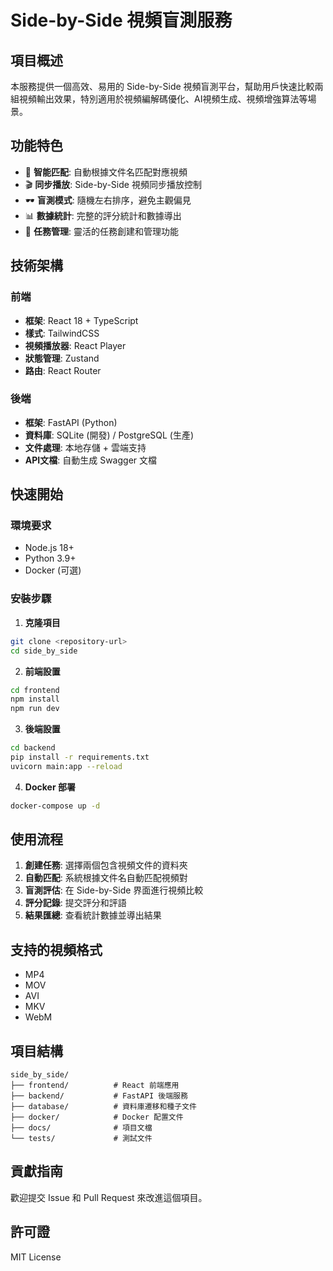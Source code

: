 # Side-by-Side 視頻盲測服務

## 項目概述

本服務提供一個高效、易用的 Side-by-Side 視頻盲測平台，幫助用戶快速比較兩組視頻輸出效果，特別適用於視頻編解碼優化、AI視頻生成、視頻增強算法等場景。

## 功能特色

- 🎯 **智能匹配**: 自動根據文件名匹配對應視頻
- 🎬 **同步播放**: Side-by-Side 視頻同步播放控制
- 🕶️ **盲測模式**: 隨機左右排序，避免主觀偏見
- 📊 **數據統計**: 完整的評分統計和數據導出
- 🔄 **任務管理**: 靈活的任務創建和管理功能

## 技術架構

### 前端
- **框架**: React 18 + TypeScript
- **樣式**: TailwindCSS
- **視頻播放器**: React Player
- **狀態管理**: Zustand
- **路由**: React Router

### 後端
- **框架**: FastAPI (Python)
- **資料庫**: SQLite (開發) / PostgreSQL (生產)
- **文件處理**: 本地存儲 + 雲端支持
- **API文檔**: 自動生成 Swagger 文檔

## 快速開始

### 環境要求
- Node.js 18+
- Python 3.9+
- Docker (可選)

### 安裝步驟

1. **克隆項目**
```bash
git clone <repository-url>
cd side_by_side
```

2. **前端設置**
```bash
cd frontend
npm install
npm run dev
```

3. **後端設置**
```bash
cd backend
pip install -r requirements.txt
uvicorn main:app --reload
```

4. **Docker 部署**
```bash
docker-compose up -d
```

## 使用流程

1. **創建任務**: 選擇兩個包含視頻文件的資料夾
2. **自動匹配**: 系統根據文件名自動匹配視頻對
3. **盲測評估**: 在 Side-by-Side 界面進行視頻比較
4. **評分記錄**: 提交評分和評語
5. **結果匯總**: 查看統計數據並導出結果

## 支持的視頻格式

- MP4
- MOV
- AVI
- MKV
- WebM

## 項目結構

```
side_by_side/
├── frontend/          # React 前端應用
├── backend/           # FastAPI 後端服務
├── database/          # 資料庫遷移和種子文件
├── docker/            # Docker 配置文件
├── docs/              # 項目文檔
└── tests/             # 測試文件
```

## 貢獻指南

歡迎提交 Issue 和 Pull Request 來改進這個項目。

## 許可證

MIT License 